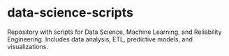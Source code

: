 # data-science-scripts
Repository with scripts for Data Science, Machine Learning, and Reliability Engineering. Includes data analysis, ETL, predictive models, and visualizations.
